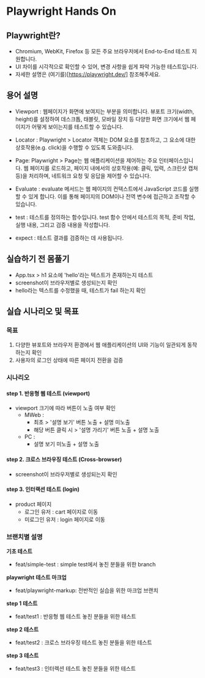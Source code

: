 # Playwright Hands On

## Playwright란?

- Chromium, WebKit, Firefox 등 모든 주요 브라우저에서 End-to-End 테스트 지원합니다.
- UI 차이를 시각적으로 확인할 수 있어, 변경 사항을 쉽게 파악 가능한 테스트입니다.
- 자세한 설명은 (여기를)[https://playwright.dev/] 참조해주세요.

## 용어 설명

- Viewport : 웹페이지가 화면에 보여지는 부분을 의미합니다. 뷰포트 크기(width, height)를 설정하여 데스크톱, 태블릿, 모바일 장치 등 다양한 화면 크기에서 웹 페이지가 어떻게 보이는지를 테스트할 수 있습니다.

- Locator : Playwright > Locator 객체는 DOM 요소를 참조하고, 그 요소에 대한 상호작용(e.g. click)을 수행할 수 있도록 도와줍니다.

- Page: Playwright > Page는 웹 애플리케이션을 제어하는 주요 인터페이스입니다. 웹 페이지를 로드하고, 페이지 내에서의 상호작용(예: 클릭, 입력, 스크린샷 캡처 등)을 처리하며, 네트워크 요청 및 응답을 제어할 수 있습니다.

- Evaluate : evaluate 메서드는 웹 페이지의 컨텍스트에서 JavaScript 코드를 실행할 수 있게 합니다. 이를 통해 페이지의 DOM이나 전역 변수에 접근하고 조작할 수 있습니다.

- test : 테스트를 정의하는 함수입니다. test 함수 안에서 테스트의 목적, 준비 작업, 실행 내용, 그리고 검증 내용을 작성합니다.

- expect : 테스트 결과를 검증하는 데 사용됩니다.

## 실습하기 전 몸풀기

- App.tsx > h1 요소에 'hello'라는 텍스트가 존재하는지 테스트
- screenshot이 브라우저별로 생성되는지 확인
- hello라는 텍스트를 수정했을 때, 테스트가 fail 하는지 확인

## 실습 시나리오 및 목표

### 목표

1. 다양한 뷰포트와 브라우저 환경에서 웹 애플리케이션의 UI와 기능이 일관되게 동작하는지 확인
2. 사용자의 로그인 상태에 따른 페이지 전환을 검증

### 시나리오

#### step 1. 반응형 웹 테스트 (viewport)

- viewport 크기에 따라 버튼이 노출 여부 확인
  - MWeb :
    - 최초 > '설명 보기' 버튼 노출 + 설명 미노출
    - 해당 버튼 클릭 시 > '설명 가리기' 버튼 노출 + 설명 노출
  - PC :
    - 설명 보기 미노출 + 설명 노출

#### step 2. 크로스 브라우징 테스트 (Cross-browser)

- screenshot이 브라우저별로 생성되는지 확인

#### step 3. 인터랙션 테스트 (login)

- product 페이지
  - 로그인 유저 : cart 페이지로 이동
  - 미로그인 유저 : login 페이지로 이동

### 브랜치별 설명

**기초 테스트**

- feat/simple-test : simple test에서 놓친 분들을 위한 branch

**playwright 테스트 마크업**

- feat/playwright-markup: 전반적인 실습을 위한 마크업 브랜치

**step 1 테스트**

- feat/test1 : 반응형 웹 테스트 놓친 분들을 위한 테스트

**step 2 테스트**

- feat/test2 : 크로스 브라우징 테스트 놓친 분들을 위한 테스트

**step 3 테스트**

- feat/test3 : 인터렉션 테스트 놓친 분들을 위한 테스트
